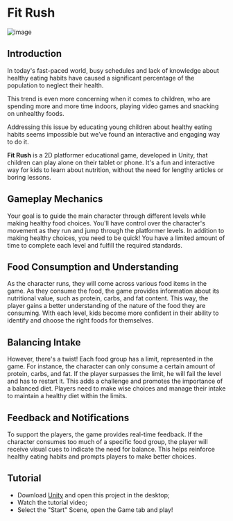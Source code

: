 # Fit Rush

![image](https://github.com/val2021-svg/Fit-Rush/assets/95656628/40dfa99a-60c6-491c-a7df-44c3bac07de7)

## Introduction

In today's fast-paced world, busy schedules and lack of knowledge about healthy eating habits have caused a significant percentage of the population to neglect their health. 

This trend is even more concerning when it comes to children, who are spending more and more time indoors, playing video games and snacking on unhealthy foods. 

Addressing this issue by educating young children about healthy eating habits seems impossible but we’ve found an interactive and engaging way to do it.

**Fit Rush** is a 2D platformer educational game, developed in Unity, that children can play alone on their tablet or phone. It's a fun and interactive way for kids to learn about nutrition, without the need for lengthy articles or boring lessons. 

## Gameplay Mechanics

Your goal is to guide the main character through different levels while making healthy food choices. You'll have control over the character's movement as they run and jump through the platformer levels. In addition to making healthy choices, you need to be quick! You have a limited amount of time to complete each level and fulfill the required standards.

## Food Consumption and Understanding

As the character runs, they will come across various food items in the game. As they consume the food, the game provides information about its nutritional value, such as protein, carbs, and fat content. This way, the player gains a better understanding of the nature of the food they are consuming. With each level, kids become more confident in their ability to identify and choose the right foods for themselves.

## Balancing Intake

However, there's a twist! Each food group has a limit, represented in the game. For instance, the character can only consume a certain amount of protein, carbs, and fat. If the player surpasses the limit, he will fail the level and has to restart it. This adds a challenge and promotes the importance of a balanced diet. Players need to make wise choices and manage their intake to maintain a healthy diet within the limits. 

## Feedback and Notifications

To support the players, the game provides real-time feedback. If the character consumes too much of a specific food group, the player will receive visual cues to indicate the need for balance. This helps reinforce healthy eating habits and prompts players to make better choices.

## Tutorial

- Download [Unity](https://unity.com/download) and open this project in the desktop;
- Watch the tutorial video;
- Select the "Start" Scene, open the Game tab and play!
